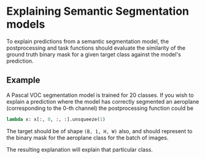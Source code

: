 # Explaining Semantic Segmentation models

To explain predictions from a semantic segmentation model, the postprocessing and task functions should evaluate the similarity of the ground truth binary mask for a given target class against the model's prediction.

## Example
A Pascal VOC segmentation model is trained for 20 classes. If you wish to explain a prediction where the model has correctly segmented an aeroplane (corresponding to the 0-th channel) the postprocessing function could be

```python
lambda x: x[:, 0, :, :].unsqueeze(1)
```

The target should be of shape `(B, 1, H, W)` also, and should represent to the binary mask for the aeroplane class for the batch of images.

The resulting explanation will explain that particular class.
